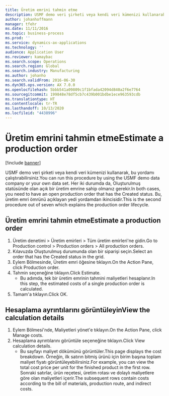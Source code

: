 ```yaml
---
title: Üretim emrini tahmin etme
description: USMF demo veri şirketi veya kendi veri kümenizi kullanarak, bu yordamı çalıştırabilirsiniz.
author: johanhoffmann
manager: tfehr
ms.date: 11/11/2016
ms.topic: business-process
ms.prod: ''
ms.service: dynamics-ax-applications
ms.technology: ''
audience: Application User
ms.reviewer: kamaybac
ms.search.scope: Operations
ms.search.region: Global
ms.search.industry: Manufacturing
ms.author: johanho
ms.search.validFrom: 2016-06-30
ms.dyn365.ops.version: AX 7.0.0
ms.openlocfilehash: 5bbb541a09809c1f1bfada42094d840a2f6e7764
ms.sourcegitcommit: 199848e78df5cb7c439b001bdbe1ece963593cdb
ms.translationtype: HT
ms.contentlocale: tr-TR
ms.lasthandoff: 10/13/2020
ms.locfileid: "4438996"
---
```

# <a name="estimate-a-production-order"></a><span data-ttu-id="c1f06-103">Üretim emrini tahmin etme</span><span class="sxs-lookup"><span data-stu-id="c1f06-103">Estimate a production order</span></span>

[!include [banner](../../includes/banner.md)]

<span data-ttu-id="c1f06-104">USMF demo veri şirketi veya kendi veri kümenizi kullanarak, bu yordamı çalıştırabilirsiniz.</span><span class="sxs-lookup"><span data-stu-id="c1f06-104">You can run this procedure by using the USMF demo data company or your own data set.</span></span> <span data-ttu-id="c1f06-105">Her iki durumda da, Oluşturulmuş statüsünde olan açık bir üretim emrine sahip olmanız gerekir.</span><span class="sxs-lookup"><span data-stu-id="c1f06-105">In both cases, you need to have an open production order that has the Created status.</span></span> <span data-ttu-id="c1f06-106">Bu, üretim emri ömrünü açıklayan yedi yordamdan ikincisidir.</span><span class="sxs-lookup"><span data-stu-id="c1f06-106">This is the second procedure out of seven which explains the production order lifecycle.</span></span>


## <a name="estimate-a-production-order"></a><span data-ttu-id="c1f06-107">Üretim emrini tahmin etme</span><span class="sxs-lookup"><span data-stu-id="c1f06-107">Estimate a production order</span></span>
1. <span data-ttu-id="c1f06-108">Üretim denetimi > Üretim emirleri > Tüm üretim emirleri'ne gidin.</span><span class="sxs-lookup"><span data-stu-id="c1f06-108">Go to Production control > Production orders > All production orders.</span></span>
2. <span data-ttu-id="c1f06-109">Kılavuzda Oluşturulmuş durumunda olan bir siparişi seçin.</span><span class="sxs-lookup"><span data-stu-id="c1f06-109">Select an order that has the Created status in the grid.</span></span>
3. <span data-ttu-id="c1f06-110">Eylem Bölmesinde, Üretim emri öğesine tıklayın.</span><span class="sxs-lookup"><span data-stu-id="c1f06-110">On the Action Pane, click Production order.</span></span>
4. <span data-ttu-id="c1f06-111">Tahmin seçeneğine tıklayın.</span><span class="sxs-lookup"><span data-stu-id="c1f06-111">Click Estimate.</span></span>
    * <span data-ttu-id="c1f06-112">Bu adımda, tek bir üretim emrinin tahmini maliyetleri hesaplanır.</span><span class="sxs-lookup"><span data-stu-id="c1f06-112">In this step, the estimated costs of a single production order is calculated.</span></span>   
5. <span data-ttu-id="c1f06-113">Tamam'a tıklayın.</span><span class="sxs-lookup"><span data-stu-id="c1f06-113">Click OK.</span></span>

## <a name="view-the-calculation-details"></a><span data-ttu-id="c1f06-114">Hesaplama ayrıntılarını görüntüleyin</span><span class="sxs-lookup"><span data-stu-id="c1f06-114">View the calculation details</span></span>
1. <span data-ttu-id="c1f06-115">Eylem Bölmesi'nde, Maliyetleri yönet'e tıklayın.</span><span class="sxs-lookup"><span data-stu-id="c1f06-115">On the Action Pane, click Manage costs.</span></span>
2. <span data-ttu-id="c1f06-116">Hesaplama ayrıntılarını görüntüle seçeneğine tıklayın.</span><span class="sxs-lookup"><span data-stu-id="c1f06-116">Click View calculation details.</span></span>
    * <span data-ttu-id="c1f06-117">Bu sayfayı maliyet dökümünü görüntüler.</span><span class="sxs-lookup"><span data-stu-id="c1f06-117">This page displays the cost breakdown.</span></span> <span data-ttu-id="c1f06-118">Örneğin, ilk satırın bitmiş ürünü için birim başına toplam maliyet fiyatı görüntüleyebilirsiniz.</span><span class="sxs-lookup"><span data-stu-id="c1f06-118">For example, you can view the total cost price per unit for the finished product in the first row.</span></span> <span data-ttu-id="c1f06-119">Sonraki satırlar, ürün reçetesi, üretim rotası ve dolaylı maliyetlere göre olan maliyetleri içerir.</span><span class="sxs-lookup"><span data-stu-id="c1f06-119">The subsequent rows contain costs according to the bill of materials, production route, and indirect costs.</span></span>  
